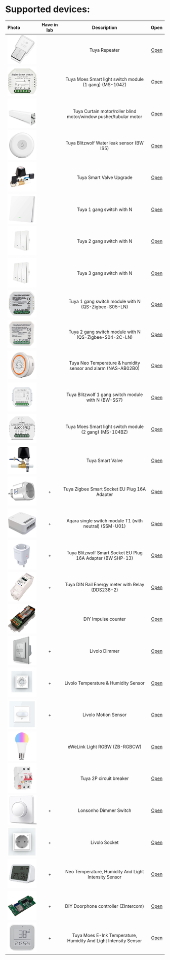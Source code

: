 # Supported devices:

| Photo  | Have in lab | Description  | Open |
|:------------- |:---------------:|:---------------:| -------------:|
| ![icon](1/icon.png)   |  | Tuya Repeater |[Open](1/readme.md) |
| ![icon](2/icon.png)   |  | Tuya Moes Smart light switch module (1 gang) (MS-104Z) |[Open](2/readme.md)
| ![icon](3/icon.png)   |  | Tuya Curtain motor/roller blind motor/window pusher/tubular motor |[Open](3/readme.md)
| ![icon](4/icon.png)   |  | Tuya Blitzwolf Water leak sensor (BW IS5) |[Open](4/readme.md)
| ![icon](5/icon.png)   |  | Tuya Smart Valve Upgrade |[Open](5/readme.md)
| ![icon](6/icon.png)   |  | Tuya 1 gang switch with N |[Open](6/readme.md)
| ![icon](7/icon.png)   |  | Tuya 2 gang switch with N |[Open](7/readme.md)
| ![icon](8/icon.png)   |  | Tuya 3 gang switch with N |[Open](8/readme.md)
| ![icon](9/icon.png)   |  | Tuya 1 gang switch module with N (QS-Zigbee-S05-LN) |[Open](9/readme.md)
| ![icon](10/icon.png)  |  | Tuya 2 gang switch module with N (QS-Zigbee-S04-2C-LN) |[Open](10/readme.md)
| ![icon](11/icon.png)  |  | Tuya Neo Temperature & humidity sensor and alarm (NAS-AB02B0) |[Open](11/readme.md)
| ![icon](12/icon.png)  |  | Tuya Blitzwolf 1 gang switch module with N (BW-SS7) |[Open](12/readme.md)
| ![icon](13/icon.png)  |  | Tuya Moes Smart light switch module (2 gang) (MS-104BZ) |[Open](13/readme.md)
| ![icon](14/icon.png)  |  | Tuya Smart Valve |[Open](14/readme.md)
| ![icon](15/icon.png)  | + | Tuya Zigbee Smart Socket EU Plug 16A Adapter |[Open](15/readme.md)
| ![icon](16/icon.png)  | + | Aqara single switch module T1 (with neutral) (SSM-U01) |[Open](16/readme.md)
| ![icon](17/icon.png)  | + | Tuya Blitzwolf Smart Socket EU Plug 16A Adapter (BW SHP-13) |[Open](17/readme.md)
| ![icon](18/icon.png)  | + | Tuya DIN Rail Energy meter with Relay (DDS238-2) |[Open](18/readme.md)
| ![icon](19/icon.png)  |  | DIY Impulse counter |[Open](19/readme.md)
| ![icon](21/icon.png)  | + | Livolo Dimmer |[Open](21/readme.md)
| ![icon](22/icon.png)  | + | Livolo Temperature & Humidity Sensor |[Open](22/readme.md)
| ![icon](23/icon.png)  | + | Livolo Motion Sensor |[Open](23/readme.md)
| ![icon](25/icon.png)  |  | eWeLink Light RGBW (ZB-RGBCW) |[Open](25/readme.md)
| ![icon](26/icon.png)  |  | Tuya 2P circuit breaker |[Open](26/readme.md)
| ![icon](27/icon.png)  | + | Lonsonho Dimmer Switch |[Open](27/readme.md)
| ![icon](28/icon.png)  | + | Livolo Socket |[Open](28/readme.md)
| ![icon](29/icon.png)  | + | Neo Temperature, Humidity And Light Intensity Sensor |[Open](29/readme.md)
| ![icon](30/icon.png)  | + | DIY Doorphone controller (ZIntercom) |[Open](30/readme.md)
| ![icon](31/icon.png)  | + | Tuya Moes E-Ink Temperature, Humidity And Light Intensity Sensor |[Open](31/readme.md)
